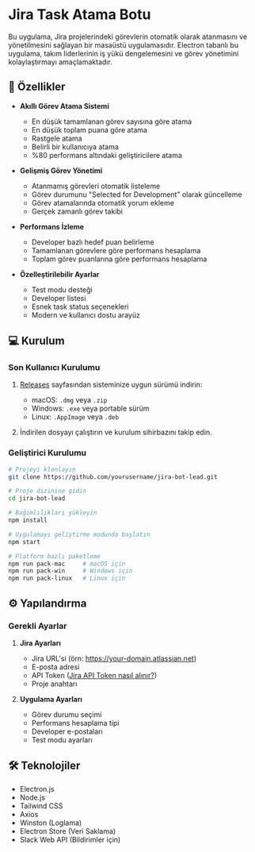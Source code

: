 # Jira Task Atama Botu

Bu uygulama, Jira projelerindeki görevlerin otomatik olarak atanmasını ve yönetilmesini sağlayan bir masaüstü uygulamasıdır. Electron tabanlı bu uygulama, takım liderlerinin iş yükü dengelemesini ve görev yönetimini kolaylaştırmayı amaçlamaktadır.

## 🚀 Özellikler

- **Akıllı Görev Atama Sistemi**
  - En düşük tamamlanan görev sayısına göre atama
  - En düşük toplam puana göre atama
  - Rastgele atama
  - Belirli bir kullanıcıya atama
  - %80 performans altındaki geliştiricilere atama

- **Gelişmiş Görev Yönetimi**
  - Atanmamış görevleri otomatik listeleme
  - Görev durumunu "Selected for Development" olarak güncelleme
  - Görev atamalarında otomatik yorum ekleme
  - Gerçek zamanlı görev takibi

- **Performans İzleme**
  - Developer bazlı hedef puan belirleme
  - Tamamlanan görevlere göre performans hesaplama
  - Toplam görev puanlarına göre performans hesaplama

- **Özelleştirilebilir Ayarlar**
  - Test modu desteği
  - Developer listesi
  - Esnek task status seçenekleri
  - Modern ve kullanıcı dostu arayüz

## 💻 Kurulum

### Son Kullanıcı Kurulumu
1. [Releases](https://github.com/yourusername/jira-bot-lead/releases) sayfasından sisteminize uygun sürümü indirin:
   - macOS: `.dmg` veya `.zip`
   - Windows: `.exe` veya portable sürüm
   - Linux: `.AppImage` veya `.deb`

2. İndirilen dosyayı çalıştırın ve kurulum sihirbazını takip edin.

### Geliştirici Kurulumu

```bash
# Projeyi klonlayın
git clone https://github.com/yourusername/jira-bot-lead.git

# Proje dizinine gidin
cd jira-bot-lead

# Bağımlılıkları yükleyin
npm install

# Uygulamayı geliştirme modunda başlatın
npm start

# Platform bazlı paketleme
npm run pack-mac     # macOS için
npm run pack-win     # Windows için
npm run pack-linux   # Linux için
```

## ⚙️ Yapılandırma

### Gerekli Ayarlar
1. **Jira Ayarları**
   - Jira URL'si (örn: https://your-domain.atlassian.net)
   - E-posta adresi
   - API Token ([Jira API Token nasıl alınır?](https://support.atlassian.com/atlassian-account/docs/manage-api-tokens-for-your-atlassian-account/))
   - Proje anahtarı

2. **Uygulama Ayarları**
   - Görev durumu seçimi
   - Performans hesaplama tipi
   - Developer e-postaları
   - Test modu ayarları

## 🛠 Teknolojiler

- Electron.js
- Node.js
- Tailwind CSS
- Axios
- Winston (Loglama)
- Electron Store (Veri Saklama)
- Slack Web API (Bildirimler için)